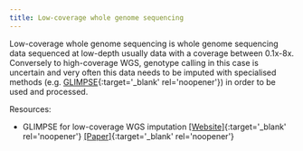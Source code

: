 ```yaml
---
title: Low-coverage whole genome sequencing
---
```


Low-coverage whole genome sequencing is whole genome sequencing data sequenced at low-depth usually data with a coverage between 0.1x-8x. Conversely to high-coverage WGS, genotype calling in this case is uncertain and very often this data needs to be imputed with specialised methods (e.g. [GLIMPSE](https://odelaneau.github.io/GLIMPSE/){:target='_blank' rel='noopener'}) in order to be used and processed.

Resources:
- GLIMPSE for low-coverage WGS imputation [\[Website\]](https://odelaneau.github.io/GLIMPSE/){:target='_blank' rel='noopener'} [\[Paper\]](https://www.biorxiv.org/content/10.1101/2022.10.19.512867v1){:target='_blank' rel='noopener'} 
